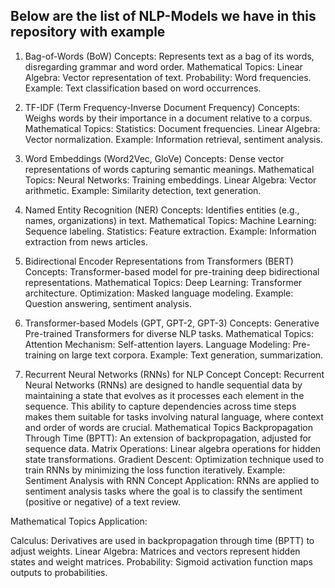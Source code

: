 ## Below are the list of NLP-Models we have in this repository with example

1. Bag-of-Words (BoW)
Concepts: Represents text as a bag of its words, disregarding grammar and word order.
Mathematical Topics:
Linear Algebra: Vector representation of text.
Probability: Word frequencies.
Example: Text classification based on word occurrences.

2. TF-IDF (Term Frequency-Inverse Document Frequency)
Concepts: Weighs words by their importance in a document relative to a corpus.
Mathematical Topics:
Statistics: Document frequencies.
Linear Algebra: Vector normalization.
Example: Information retrieval, sentiment analysis.

3. Word Embeddings (Word2Vec, GloVe)
Concepts: Dense vector representations of words capturing semantic meanings.
Mathematical Topics:
Neural Networks: Training embeddings.
Linear Algebra: Vector arithmetic.
Example: Similarity detection, text generation.

4. Named Entity Recognition (NER)
Concepts: Identifies entities (e.g., names, organizations) in text.
Mathematical Topics:
Machine Learning: Sequence labeling.
Statistics: Feature extraction.
Example: Information extraction from news articles.

5. Bidirectional Encoder Representations from Transformers (BERT)
Concepts: Transformer-based model for pre-training deep bidirectional representations.
Mathematical Topics:
Deep Learning: Transformer architecture.
Optimization: Masked language modeling.
Example: Question answering, sentiment analysis.

6. Transformer-based Models (GPT, GPT-2, GPT-3)
Concepts: Generative Pre-trained Transformers for diverse NLP tasks.
Mathematical Topics:
Attention Mechanism: Self-attention layers.
Language Modeling: Pre-training on large text corpora.
Example: Text generation, summarization.

7. Recurrent Neural Networks (RNNs) for NLP
Concept
Concept: Recurrent Neural Networks (RNNs) are designed to handle sequential data by maintaining a state that evolves as it processes each element in the sequence. This ability to capture dependencies across time steps makes them suitable for tasks involving natural language, where context and order of words are crucial.
Mathematical Topics
Backpropagation Through Time (BPTT): An extension of backpropagation, adjusted for sequence data.
Matrix Operations: Linear algebra operations for hidden state transformations.
Gradient Descent: Optimization technique used to train RNNs by minimizing the loss function iteratively.
Example: Sentiment Analysis with RNN
Concept Application: RNNs are applied to sentiment analysis tasks where the goal is to classify the sentiment (positive or negative) of a text review.

Mathematical Topics Application:

Calculus: Derivatives are used in backpropagation through time (BPTT) to adjust weights.
Linear Algebra: Matrices and vectors represent hidden states and weight matrices.
Probability: Sigmoid activation function maps outputs to probabilities.
